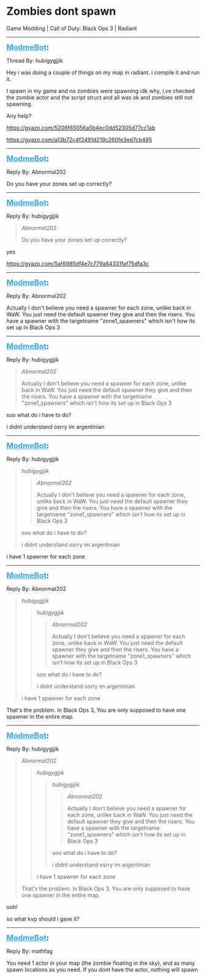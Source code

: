 # Zombies dont spawn
Game Modding | Call of Duty: Black Ops 3 | Radiant

---
<strong style="font-size: 1.4em;"><span style="text-decoration: underline;text-decoration-color: #34a7f9;"><span style="color:#34a7f9;">ModmeBot</span></span>:</strong>

<p>Thread By: hubigygjjik<br /><p style="text-align:left;">Hey i was doing a couple of things on my map in radiant. i compile it and run it.</p><p style="text-align:left;">I spawn in my game and no zombies were spawning idk why, i,ve checked the zombie actor and the script struct and all was ok and zombies still not spawning.</p><p style="text-align:left;"></p><p style="text-align:left;">Any help?</p><p style="text-align:left;"></p><p style="text-align:left;"><a href="https://gyazo.com/5206f65056a5b4ec0dd52305d77cc1ab">https://gyazo.com/5206f65056a5b4ec0dd52305d77cc1ab</a></p><p style="text-align:left;"></p><p style="text-align:left;"><a href="https://gyazo.com/a13b72c4f2491d219c260fe3ed7cb485">https://gyazo.com/a13b72c4f2491d219c260fe3ed7cb485</a></p></p>

---
<strong style="font-size: 1.4em;"><span style="text-decoration: underline;text-decoration-color: #34a7f9;"><span style="color:#34a7f9;">ModmeBot</span></span>:</strong>

<p>Reply By: Abnormal202<br /><p style="text-align:left;">Do you have your zones set up correctly?</p></p>

---
<strong style="font-size: 1.4em;"><span style="text-decoration: underline;text-decoration-color: #34a7f9;"><span style="color:#34a7f9;">ModmeBot</span></span>:</strong>

<p>Reply By: hubigygjjik<br /><blockquote><em>Abnormal202</em><p style="text-align:left;">Do you have your zones set up correctly?</p></blockquote><p style="text-align:left;">yes</p><p style="text-align:left;"></p><p style="text-align:left;"><a href="https://gyazo.com/5af6985df4e7c779a64331faf75dfa3c">https://gyazo.com/5af6985df4e7c779a64331faf75dfa3c</a></p></p>

---
<strong style="font-size: 1.4em;"><span style="text-decoration: underline;text-decoration-color: #34a7f9;"><span style="color:#34a7f9;">ModmeBot</span></span>:</strong>

<p>Reply By: Abnormal202<br /><p style="text-align:left;">Actually I don&#39;t believe you need a spawner for each zone, unlike back in WaW. You just need the default spawner they give and then the risers. You have a spawner with the targetname &quot;zone1_spawners&quot; which isn&#39;t how its set up in Black Ops 3</p></p>

---
<strong style="font-size: 1.4em;"><span style="text-decoration: underline;text-decoration-color: #34a7f9;"><span style="color:#34a7f9;">ModmeBot</span></span>:</strong>

<p>Reply By: hubigygjjik<br /><blockquote><em>Abnormal202</em><p style="text-align:left;">Actually I don&#39;t believe you need a spawner for each zone, unlike back in WaW. You just need the default spawner they give and then the risers. You have a spawner with the targetname &quot;zone1_spawners&quot; which isn&#39;t how its set up in Black Ops 3</p></blockquote><p style="text-align:left;">soo what do i have to do?</p><p style="text-align:left;"></p><p style="text-align:left;">i didnt understand osrry im argentinian</p></p>

---
<strong style="font-size: 1.4em;"><span style="text-decoration: underline;text-decoration-color: #34a7f9;"><span style="color:#34a7f9;">ModmeBot</span></span>:</strong>

<p>Reply By: hubigygjjik<br /><blockquote><em>hubigygjjik</em><blockquote><em>Abnormal202</em><p style="text-align:left;">Actually I don&#39;t believe you need a spawner for each zone, unlike back in WaW. You just need the default spawner they give and then the risers. You have a spawner with the targetname &quot;zone1_spawners&quot; which isn&#39;t how its set up in Black Ops 3</p></blockquote><p style="text-align:left;">soo what do i have to do?</p><p style="text-align:left;"></p><p style="text-align:left;">i didnt understand osrry im argentinian</p></blockquote><p style="text-align:left;">i have 1 spawner for each zone</p></p>

---
<strong style="font-size: 1.4em;"><span style="text-decoration: underline;text-decoration-color: #34a7f9;"><span style="color:#34a7f9;">ModmeBot</span></span>:</strong>

<p>Reply By: Abnormal202<br /><blockquote><em>hubigygjjik</em><blockquote><em>hubigygjjik</em><blockquote><em>Abnormal202</em><p style="text-align:left;">Actually I don&#39;t believe you need a spawner for each zone, unlike back in WaW. You just need the default spawner they give and then the risers. You have a spawner with the targetname &quot;zone1_spawners&quot; which isn&#39;t how its set up in Black Ops 3</p></blockquote><p style="text-align:left;">soo what do i have to do?</p><p style="text-align:left;"></p><p style="text-align:left;">i didnt understand osrry im argentinian</p></blockquote><p style="text-align:left;">i have 1 spawner for each zone</p></blockquote><p style="text-align:left;">That&#39;s the problem. In Black Ops 3, You are only supposed to have one spawner in the entire map.</p></p>

---
<strong style="font-size: 1.4em;"><span style="text-decoration: underline;text-decoration-color: #34a7f9;"><span style="color:#34a7f9;">ModmeBot</span></span>:</strong>

<p>Reply By: hubigygjjik<br /><blockquote><em>Abnormal202</em><blockquote><em>hubigygjjik</em><blockquote><em>hubigygjjik</em><blockquote><em>Abnormal202</em><p style="text-align:left;">Actually I don&#39;t believe you need a spawner for each zone, unlike back in WaW. You just need the default spawner they give and then the risers. You have a spawner with the targetname &quot;zone1_spawners&quot; which isn&#39;t how its set up in Black Ops 3</p></blockquote><p style="text-align:left;">soo what do i have to do?</p><p style="text-align:left;"></p><p style="text-align:left;">i didnt understand osrry im argentinian</p></blockquote><p style="text-align:left;">i have 1 spawner for each zone</p></blockquote><p style="text-align:left;">That&#39;s the problem. In Black Ops 3, You are only supposed to have one spawner in the entire map.</p></blockquote><p style="text-align:left;">ooh!</p><p style="text-align:left;"></p><p style="text-align:left;">so what kvp should i gave it?</p></p>

---
<strong style="font-size: 1.4em;"><span style="text-decoration: underline;text-decoration-color: #34a7f9;"><span style="color:#34a7f9;">ModmeBot</span></span>:</strong>

<p>Reply By: mathfag<br /><p style="text-align:left;">You need 1 actor in your map (the zombie floating in the sky), and as many spawn locations as you need. If you dont have the actor, nothing will spawn</p></p>
